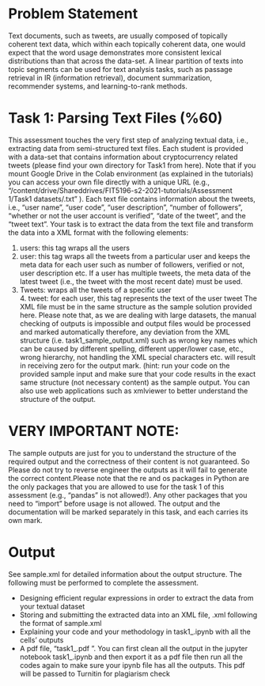 # Problem Statement 

<p> Text documents, such as tweets, are usually composed of topically coherent text data, which
within each topically coherent data, one would expect that the word usage demonstrates more
consistent lexical distributions than that across the data-set. A linear partition of texts into topic
segments can be used for text analysis tasks, such as passage retrieval in IR (information
retrieval), document summarization, recommender systems, and learning-to-rank methods. </p>

# Task 1: Parsing Text Files (%60)

<p>This assessment touches the very first step of analyzing textual data, i.e., extracting data
from semi-structured text files. Each student is provided with a data-set that contains
information about cryptocurrency related tweets (please find your own directory for Task1 from
here). Note that if you mount Google Drive in the Colab environment (as explained in the
tutorials) you can access your own file directly with a unique URL (e.g.,
“/content/drive/Shareddrives/FIT5196-s2-2021-tutorials/Assessment 1/Task1 datasets/<stdno>.txt” ). Each
text file contains information about the tweets, i.e., “user name”, “user code”, “user
description”, “number of followers”, “whether or not the user account is verified”, “date
of the tweet”, and the “tweet text”. Your task is to extract the data from the text file and
transform the data into a XML format with the following elements: </p>
<ol>
<li> users: this tag wraps all the users </li>
<li> user: this tag wraps all the tweets from a particular user and keeps the meta data for
each user such as number of followers, verified or not, user description etc. If a user has
multiple tweets, the meta data of the latest tweet (i.e., the tweet with the most
recent date) must be used. </li>
<li> Tweets: wraps all the tweets of a specific user </li>
4. tweet: for each user, this tag represents the text of the user tweet
The XML file must be in the same structure as the sample solution provided here. Please note
that, as we are dealing with large datasets, the manual checking of outputs is impossible
and output files would be processed and marked automatically therefore, any deviation
from the XML structure (i.e. task1_sample_output.xml) such as wrong key names which
can be caused by different spelling, different upper/lower case, etc., wrong hierarchy, not
handling the XML special characters etc. will result in receiving zero for the output mark.
(hint: run your code on the provided sample input and make sure that your code results in the
exact same structure (not necessary content) as the sample output. You can also use web
applications such as xmlviewer to better understand the structure of the output.
</ol>

# VERY IMPORTANT NOTE: 

<p> The sample outputs are just for you to understand the
structure of the required output and the correctness of their content is not
guaranteed. So Please do not try to reverse engineer the outputs as it will fail to
generate the correct content.Please note that the re and os packages in Python are the only packages that you are allowed
to use for the task 1 of this assessment (e.g., “pandas” is not allowed!). Any other packages that
you need to “import” before usage is not allowed.
The output and the documentation will be marked separately in this task, and each carries its own mark. </p>

# Output

See sample.xml for detailed information about the output structure. The following must be
performed to complete the assessment.
<ul>
<li> Designing efficient regular expressions in order to extract the data from your textual dataset </li>
<li> Storing and submitting the extracted data into an XML file, 
<your_student_number>.xml following the format of sample.xml </li>
<li> Explaining your code and your methodology in task1_<your_student_number>.ipynb with all the cells’ outputs </li>
<li>A pdf file, “task1_<your_student_number>.pdf ”. You can first clean all the output in the jupyter notebook task1_<your_student_number>.ipynb and then export it as a pdf file then run all the codes again to make sure your ipynb file has all the outputs. This pdf will be passed to Turnitin for plagiarism check </li>
<ul>
